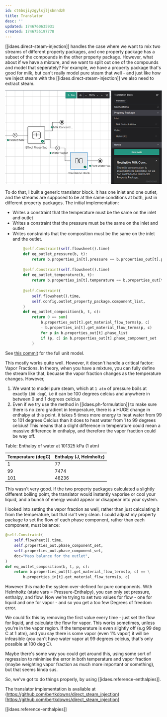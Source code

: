 ```yaml
---
id: ct6bsjiyzgylsjljsbnndzh
title: Translator
desc: ''
updated: 1746760635931
created: 1746755197778
---
```


[[idaes.direct-steam-injection]] handles the case where we want to mix two streams of different property packages, and one property package has a subset of the compounds in the other property package. However, what about if we have a mixture, and we want to split out one of the compounds and model that seperately? For example, we have a property package that's good for milk, but can't really model pure steam that well - and just like how we inject steam with the [[idaes.direct-steam-injection]] we also need to extract steam.

![Initial Implementation of a Translation block in the platform, switching a stream from the milk property package to Helmholtz](assets/translation_block_example.png)

To do that, I built a generic translator block. It has one inlet and one outlet, and the streams are supposed to be at the same conditions at both, just in different property packages. The initial implementation:

- Writes a constraint that the temperature must be the same on the inlet and outlet
- Writes a constraint that the pressure must be the same on the inlet and outlet
- Writes constraints that the composition must be the same on the inlet and the outlet.

```python
        @self.Constraint(self.flowsheet().time)
        def eq_outlet_pressure(b, t):
            return b.properties_in[t].pressure == b.properties_out[t].pressure

        @self.Constraint(self.flowsheet().time)
        def eq_outlet_temperature(b, t):
            return b.properties_in[t].temperature == b.properties_out[t].temperature
        
        @self.Constraint(
            self.flowsheet().time,
            self.config.outlet_property_package.component_list,
        )
        def eq_outlet_composition(b, t, c):
            return 0 == sum(
                b.properties_out[t].get_material_flow_terms(p, c)
                - b.properties_in[t].get_material_flow_terms(p, c)
                for p in b.properties_out[t].phase_list
                if (p, c) in b.properties_out[t].phase_component_set
            )
```

See [this commit](https://github.com/bertkdowns/direct_steam_injection/commit/c2df53d8ed080f35602c11c280a97b8645415b5f) for the full unit model.

This mostly works quite well. However, it doesn't handle a critical factor: Vapor Fractions.
In theory, when you have a mixture, you can fully define the stream like that, becuase the vapor fraction changes as the temperature changes. However,

 1. We want to model pure steam, which at `1 atm` of pressure boils at exactly `100 degC`, i.e it can be 100 degrees celcius and anywhere in between 0 and 1 degrees celcius
 2. Even if we try use the method in [[idaes.ph-formulation]] to make sure there is no zero gradient in temperature, there is a HUGE change in enthalpy at this point. 
 it takes 5 times more energy to heat water from 99 to 101 degrees Celcius than it does to heat water from 1 to 99 degrees celcius! This means that a slight difference in temperature could mean a massive difference in enthalpy, and therefore the vapor fraction could be way off. 

Table: Enthalpy of water at 101325 kPa (1 atm)

Temperature (degC)  | 	Enthalpy (J, Helmholtz)
---                 |   ---
1                   |	77
99                  |	7474
101                 |	48236

This wasn't very good. If the two property packages calculated a slightly different boiling point, the translator would instantly vaporise or cool your liquid, and a bunch of energy would appear or disappear into your system.

I looked into setting the vapor fraction as well, rather than just calculating it from the temperature, but that isn't very clean. I could adjust my property package to set the flow of each phase component, rather than each component, must balance:

```python
@self.Constraint(
    self.flowsheet().time,
    self.properties_out.phase_component_set,
    self.properties_out.phase_component_set,
    doc="Mass balance for the outlet",
)
def eq_outlet_composition(b, t, p, c):
    return b.properties_out[t].get_material_flow_terms(p, c) == \
        b.properties_in[t].get_material_flow_terms(p, c)
```

However this made the system over-defined for pure components. With Helmholtz (state vars = Pressure-Enthalpy), you can only set pressure, enthalpy, and flow. Now we're trying to set two values for flow - one for liquid and one for vapor - and so you get a too few Degrees of freedom error. 

We could fix this by removing the first value every time - just set the flow for liquid, and calculate the flow for vapor. This works sometimes, unless you're in the vapor region. If the temperature is even slightly off (e.g 99 deg C at 1 atm), and you say there is some vapor (even 1% vapor) it will be infeasible (you can't have water vapor at 99 degrees celcius, that's only possible at 100 deg C). 


Maybe there's some way you could get around this, using some sort of regression to minimise the error in both temperature and vapor fraction (maybe weighting vapor fraction as much more important or something), but that seems kinda sus.

So, we've got to do things properly, by using [[idaes.reference-enthalpies]].


The translator implementation is avaliable at (https://github.com/bertkdowns/direct_steam_injection)[https://github.com/bertkdowns/direct_steam_injection]

[[idaes.reference-enthalpies]]